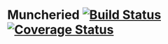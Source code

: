 Muncheried [![Build Status](https://travis-ci.org/zetsubo/muncheried.png?branch=master)](https://travis-ci.org/zetsubo/muncheried) [![Coverage Status](https://coveralls.io/repos/zetsubo/muncheried/badge.png?branch=master)](https://coveralls.io/r/zetsubo/muncheried?branch=master)
==========
